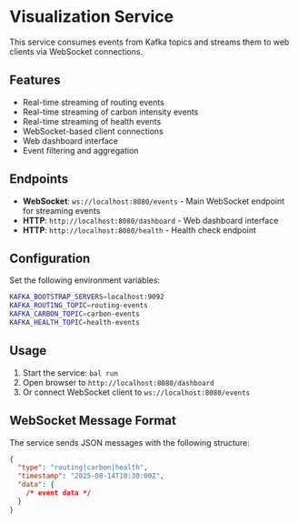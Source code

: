 # Visualization Service

This service consumes events from Kafka topics and streams them to web clients via WebSocket connections.

## Features

- Real-time streaming of routing events
- Real-time streaming of carbon intensity events
- Real-time streaming of health events
- WebSocket-based client connections
- Web dashboard interface
- Event filtering and aggregation

## Endpoints

- **WebSocket**: `ws://localhost:8080/events` - Main WebSocket endpoint for streaming events
- **HTTP**: `http://localhost:8080/dashboard` - Web dashboard interface
- **HTTP**: `http://localhost:8080/health` - Health check endpoint

## Configuration

Set the following environment variables:

```bash
KAFKA_BOOTSTRAP_SERVERS=localhost:9092
KAFKA_ROUTING_TOPIC=routing-events
KAFKA_CARBON_TOPIC=carbon-events
KAFKA_HEALTH_TOPIC=health-events
```

## Usage

1. Start the service: `bal run`
2. Open browser to `http://localhost:8080/dashboard`
3. Or connect WebSocket client to `ws://localhost:8080/events`

## WebSocket Message Format

The service sends JSON messages with the following structure:

```json
{
  "type": "routing|carbon|health",
  "timestamp": "2025-08-14T10:30:00Z",
  "data": {
    /* event data */
  }
}
```
